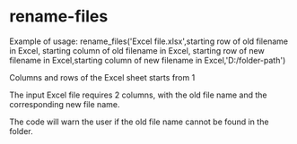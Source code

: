 # rename-files
<p>Example of usage: rename_files('Excel file.xlsx',starting row of old filename in Excel, starting column of old filename in Excel, starting row of new filename in Excel,starting column of new filename in Excel,'D:/folder-path')</p>
<p>Columns and rows of the Excel sheet starts from 1</p>
<p>The input Excel file requires 2 columns, with the old file name and the corresponding new file name.</p>
<p>The code will warn the user if the old file name cannot be found in the folder.</p>
